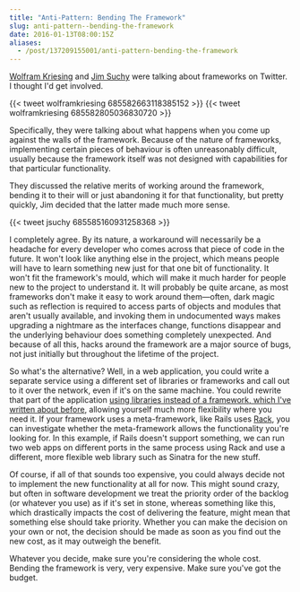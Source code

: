 ```yaml
---
title: "Anti-Pattern: Bending The Framework"
slug: anti-pattern--bending-the-framework
date: 2016-01-13T08:00:15Z
aliases:
  - /post/137209155001/anti-pattern-bending-the-framework
---
```


[Wolfram Kriesing][@wolframkriesing] and [Jim Suchy][@jsuchy] were talking about frameworks on Twitter. I thought I'd get involved.

[@wolframkriesing]: https://twitter.com/wolframkriesing
[@jsuchy]: https://twitter.com/jsuchy

{{< tweet wolframkriesing 685582663118385152 >}}
{{< tweet wolframkriesing 685582805036830720 >}}

Specifically, they were talking about what happens when you come up against the walls of the framework. Because of the nature of frameworks, implementing certain pieces of behaviour is often unreasonably difficult, usually because the framework itself was not designed with capabilities for that particular functionality.

<!--more-->

They discussed the relative merits of working around the framework, bending it to their will or just abandoning it for that functionality, but pretty quickly, Jim decided that the latter made much more sense.

{{< tweet jsuchy 685585160931258368 >}}

I completely agree. By its nature, a workaround will necessarily be a headache for every developer who comes across that piece of code in the future. It won't look like anything else in the project, which means people will have to learn something new just for that one bit of functionality. It won't fit the framework's mould, which will make it much harder for people new to the project to understand it. It will probably be quite arcane, as most frameworks don't make it easy to work around them—often, dark magic such as reflection is required to access parts of objects and modules that aren't usually available, and invoking them in undocumented ways makes upgrading a nightmare as the interfaces change, functions disappear and the underlying behaviour does something completely unexpected. And because of all this, hacks around the framework are a major source of bugs, not just initially but throughout the lifetime of the project.

So what's the alternative? Well, in a web application, you could write a separate service using a different set of libraries or frameworks and call out to it over the network, even if it's on the same machine. You could rewrite that part of the application [using libraries instead of a framework, which I've written about before][don't call us. we'll call you.], allowing yourself much more flexibility where you need it. If your framework uses a meta-framework, like Rails uses [Rack][], you can investigate whether the meta-framework allows the functionality you're looking for. In this example, if Rails doesn't support something, we can run two web apps on different ports in the same process using Rack and use a different, more flexible web library such as Sinatra for the new stuff.

Of course, if all of that sounds too expensive, you could always decide not to implement the new functionality at all for now. This might sound crazy, but often in software development we treat the priority order of the backlog (or whatever you use) as if it's set in stone, whereas something like this, which drastically impacts the cost of delivering the feature, might mean that something else should take priority. Whether you can make the decision on your own or not, the decision should be made as soon as you find out the new cost, as it may outweigh the benefit.

Whatever you decide, make sure you're considering the whole cost. Bending the framework is very, very expensive. Make sure you've got the budget.

[don't call us. we'll call you.]: /post/46427054295/dont-call-us-well-call-you
[rack]: https://rack.github.io/
